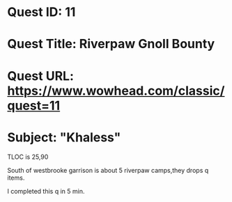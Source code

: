 # Quest ID: 11
# Quest Title: Riverpaw Gnoll Bounty
# Quest URL: https://www.wowhead.com/classic/quest=11
# Subject: "Khaless"
TLOC is 25,90

South of westbrooke garrison is about 5 riverpaw camps,they drops q items.

I completed this q in 5 min.